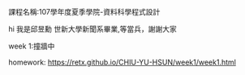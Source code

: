 ﻿課程名稱:107學年度夏季學院-資料科學程式設計

hi 我是邱昱勳 世新大學新聞系畢業,等當兵，謝謝大家

week 1:撞牆中

homework:
https://retx.github.io/CHIU-YU-HSUN/week1/week1.html

